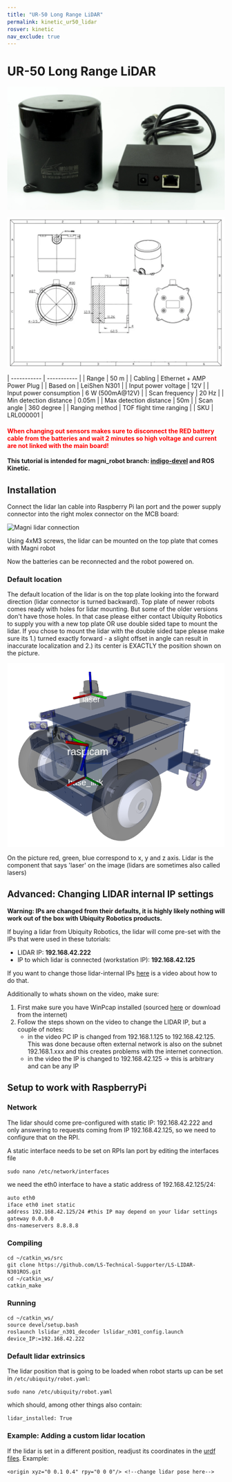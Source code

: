```yaml
---
title: "UR-50 Long Range LiDAR"
permalink: kinetic_ur50_lidar
rosver: kinetic
nav_exclude: true
--- 
```


# UR-50 Long Range LiDAR

![Magni lidar connection](assets/camera_sensor/n301.png)

![Schematic](assets/camera_sensor/long-lidar.webp)

| ----------- | ----------- |
| Range      | 50 m       |
| Cabling   | Ethernet + AMP Power Plug       |
| Based on  | LeiShen N301        |
| Input power voltage | 12V       |
| Input power consumption | 6 W (500mA@12V) |
| Scan frequency | 20 Hz |
| Min detection distance | 0.05m |
| Max detection distance | 50m |
| Scan angle | 360 degree |
| Ranging method | TOF flight time ranging |
| SKU | LRL000001 |

<H4 style="color:red">When changing out sensors makes sure to disconnect the RED battery cable from the batteries and wait 2 minutes so high voltage and current are not linked with the main board!</H4>

**This tutorial is intended for magni_robot branch: [indigo-devel](https://github.com/UbiquityRobotics/magni_robot/tree/indigo-devel/) and ROS Kinetic.**

## Installation

Connect the lidar lan cable into Raspberry Pi lan port and the power supply connector into the right molex connector on the MCB board: 

![Magni lidar connection](assets/shell_tower/lidar_cabling2.jpg)

Using 4xM3 screws, the lidar can be mounted on the top plate that comes with Magni robot

<!-- TODO image -->

Now the batteries can be reconnected and the robot powered on.

### Default location

The default location of the lidar is on the top plate looking into the forward direction (lidar connector is turned backward). Top plate of newer robots comes ready with holes for lidar mounting. But some of the older versions don't have those holes. In that case please either contact Ubiquity Robotics to supply you with a new top plate OR use double sided tape to mount the lidar. If you chose to mount the lidar with the double sided tape please make sure its 1.) turned exactly forward - a slight offset in angle can result in inaccurate localization and 2.) its center is EXACTLY the position shown on the picture.

![Magni Laser Rviz](assets/camera_sensor/magni_laser_rviz.png)

On the picture red, green, blue correspond to x, y and z axis. Lidar is the component that says 'laser' on the image (lidars are sometimes also called lasers)

## Advanced: Changing LIDAR internal IP settings
**Warning: IPs are changed from their defaults, it is highly likely nothing will work out of the box with Ubiquity Robotics products.**

If buying a lidar from Ubiquity Robotics, the lidar will come pre-set with the IPs that were used in these tutorials:
 - LIDAR IP: **192.168.42.222**
 - IP to which lidar is connected (workstation IP): **192.168.42.125**

If you want to change those lidar-internal IPs [here](https://workdrive.zohoexternal.com/external/af682a9813143dc25804ba5ba415776213005cdf5fdd94ef796800ca6ba3132f) is a video about how to do that.

Additionally to whats shown on the video, make sure:

1. First make sure you have WinPcap installed (sourced [here](https://workdrive.zohoexternal.com/external/4b6aefb568cd674dfd5b0fa846535897202c93a31b5de5bad275020bc7c29560) or download from the internet)
2. Follow the steps shown on the video to change the LIDAR IP, but a couple of notes:
    - in the video PC IP  is changed from 192.168.1.125 to 192.168.42.125. This was done because often external network is also on the subnet 192.168.1.xxx and this creates problems with the internet connection. 
    - in the video the IP is changed to 192.168.42.125 -> this is arbitrary and can be any IP

## Setup to work with RaspberryPi

### Network
The lidar should come pre-configured with static IP: 192.168.42.222 and only answering to requests coming from IP 192.168.42.125, so we need to configure that on the RPI.

A static interface needs to be set on RPIs lan port by editing the interfaces file

    sudo nano /etc/network/interfaces

we need the eth0 interface to have a static address of 192.168.42.125/24:

    auto eth0
    iface eth0 inet static
    address 192.168.42.125/24 #this IP may depend on your lidar settings
    gateway 0.0.0.0
    dns-nameservers 8.8.8.8

### Compiling

    cd ~/catkin_ws/src
    git clone https://github.com/LS-Technical-Supporter/LS-LIDAR-N301ROS.git
    cd ~/catkin_ws/
    catkin_make
    

### Running

    cd ~/catkin_ws/
    source devel/setup.bash
    roslaunch lslidar_n301_decoder lslidar_n301_config.launch device_IP:=192.168.42.222
    

### Default lidar extrinsics

The lidar position that is going to be loaded when robot starts up can be set in  `/etc/ubiquity/robot.yaml`:

    sudo nano /etc/ubiquity/robot.yaml

which should, among other things also contain:

    lidar_installed: True


### Example: Adding a custom lidar location

If the lidar is set in a different position, readjust its coordinates in the [urdf files](https://github.com/UbiquityRobotics/magni_robot/blob/4c43300e4fc08a37f5206c9db85a6e11105f91d6/magni_description/urdf/magni.urdf.xacro#L205). Example:

    <origin xyz="0 0.1 0.4" rpy="0 0 0"/> <!--change lidar pose here-->

